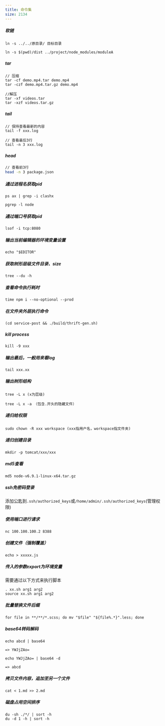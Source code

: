 ```yaml
---
title: 命令集
size: 2134
---
```

##### 软链

```shell
ln -s ../../原目录/ 目标目录

ln -s $(pwd)/dist ../project/node_modules/moduleA
```

##### tar

```shell
// 压缩
tar -cf demo.mp4.tar demo.mp4
tar -czf demo.mp4.tar.gz demo.mp4

//解压
tar -xf videos.tar
tar -xzf videos.tar.gz
```

##### tail
```shell
// 保持查看最新的内容 
tail -f xxx.log

// 查看最后3行
tail -n 3 xxx.log
```

##### head
```sh
// 查看前3行
head -n 3 package.json
```

##### 通过进程名获取pid

```shell
ps ax | grep -i clashx

pgrep -l node
```

##### 通过端口号获取pid

```shell
lsof -i tcp:8080
```

##### 输出当前编辑器的环境变量设置

```shell
echo "$EDITOR"
```

##### 获取树形层级文件目录、size

```shell
tree --du -h
```

##### 查看命令执行耗时

```shell
time npm i --no-optional --prod
```

##### 在文件夹外层执行命令

```shell
(cd service-post && ./build/thrift-gen.sh)
```

##### kill process
```shell
kill -9 xxx
```
##### 输出最后，一般用来看log
```shell
tail xxx.xx
```
##### 输出树形结构
```shell
tree -L x (x为层级)

tree -L x -a （包含.开头的隐藏文件）
```

##### 递归给权限
```shell
sudo chown -R xxx workspace (xxx指用户名，workspace指文件夹)
```

##### 递归创建目录
```shell
mkdir -p tomcat/xxx/xxx
```

##### md5查看
```shell
md5 node-v6.9.1-linux-x64.tar.gz
```

##### ssh免密码登录
添加公匙到`.ssh/authorized_keys`或`/home/admin/.ssh/authorized_keys`(管理权限)

##### 使用端口进行请求
```shell
nc 100.100.100.2 8388
```

##### 创建文件（强制覆盖）
```shell
echo > xxxxx.js
```

##### 传入的参数export为环境变量
需要通过以下方式来执行脚本
```shell
. xx.sh arg1 arg2
source xx.sh arg1 arg2
```

##### 批量替换文件后缀
```shell
for file in **/**/*.scss; do mv "$file" "${file%.*}".less; done
```

##### base64转码解码
```shell
echo abcd | base64 

=> YWJjZAo=

echo YWJjZAo= | base64 -d

=> abcd
```

##### 拷贝文件内容，追加至另一个文件

```shell
cat < 1.md >> 2.md
```

##### 磁盘占用空间排序
```
du -sh ./*/ | sort -h
du -d 1 -h | sort -h
```
